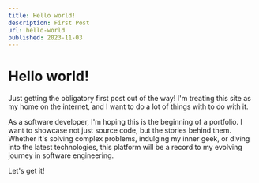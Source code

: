 ```yaml
---
title: Hello world!
description: First Post
url: hello-world
published: 2023-11-03
---
```


# Hello world!

Just getting the obligatory first post out of the way! 
I'm treating this site as my home on the internet, and I want to do a lot of things with to do with it.

As a software developer, I'm hoping this is the beginning of a portfolio. 
I want to showcase not just source code, but the stories behind them. Whether it's solving complex problems, indulging my inner geek, or diving into the latest technologies, this platform will be a record to my evolving journey in software engineering.

Let's get it!